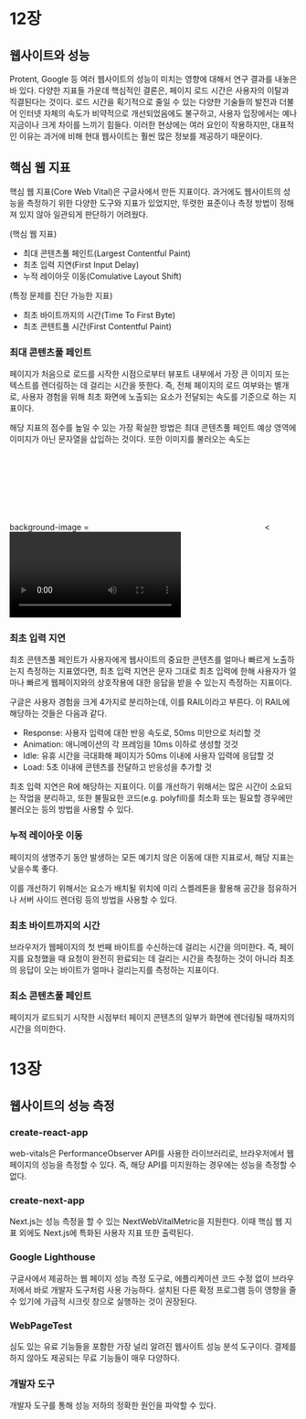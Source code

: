 # 12장

## 웹사이트와 성능

Protent, Google 등 여러 웹사이트의 성능이 미치는 영향에 대해서 연구 결과를 내놓은 바 있다. 다양한 지표들 가운데 핵심적인 결론은, 페이지 로드 시간은 사용자의 이탈과 직결된다는 것이다. 로드 시간을 획기적으로 줄일 수 있는 다양한 기술들의 발전과 더불어 인터넷 자체의 속도가 비약적으로 개선되었음에도 불구하고, 사용자 입장에서는 예나 지금이나 크게 차이를 느끼기 힘들다. 이러한 현상에는 여러 요인이 작용하지만, 대표적인 이유는 과거에 비해 현대 웹사이트는 훨씬 많은 정보를 제공하기 때문이다.

## 핵심 웹 지표

핵심 웹 지표(Core Web Vital)은 구글사에서 만든 지표이다. 과거에도 웹사이트의 성능을 측정하기 위한 다양한 도구와 지표가 있었지만, 뚜렷한 표준이나 측정 방법이 정해져 있지 않아 일관되게 판단하기 어려웠다.

(핵심 웹 지표)
- 최대 콘텐츠풀 페인트(Largest Contentful Paint)
- 최초 입력 지연(First Input Delay)
- 누적 레이아웃 이동(Comulative Layout Shift)

(특정 문제를 진단 가능한 지표)
- 최초 바이트까지의 시간(Time To First Byte)
- 최초 콘텐트풀 시간(First Contentful Paint)

### 최대 콘텐츠풀 페인트

페이지가 처음으로 로드를 시작한 시점으로부터 뷰포트 내부에서 가장 큰 이미지 또는 텍스트를 렌더링하는 데 걸리는 시간을 뜻한다. 즉, 전체 페이지의 로드 여부와는 별개로, 사용자 경험을 위해 최초 화면에 노출되는 요소가 전달되는 속도를 기준으로 하는 지표이다.

해당 지표의 점수를 높일 수 있는 가장 확실한 방법은 최대 콘텐츠풀 페인트 예상 영역에 이미지가 아닌 문자열을 삽입하는 것이다. 또한 이미지를 불러오는 속도는 background-image = <svg> < <img> < <video> 순으로 속도가 빠르다. 또한 loading=lazy 는 지표 점수에 도움이 되지 않는다.

### 최초 입력 지연

최초 콘텐츠풀 페인트가 사용자에게 웹사이트의 중요한 콘텐츠를 얼마나 빠르게 노출하는지 측정하는 지표였다면, 최초 입력 지연은 문자 그대로 최초 입력에 한해 사용자가 얼마나 빠르게 웹페이지와의 상호작용에 대한 응답을 받을 수 있는지 측정하는 지표이다.

구글은 사용자 경험을 크게 4가지로 분리하는데, 이를 RAIL이라고 부른다. 이 RAIL에 해당하는 것들은 다음과 같다.

- Response: 사용자 입력에 대한 반응 속도로, 50ms 미만으로 처리할 것
- Animation: 애니메이션의 각 프레임을 10ms 이하로 생성할 것것
- Idle: 유휴 시간을 극대화해 페이지가 50ms 이내에 사용자 입력에 응답할 것
- Load: 5초 이내에 콘텐츠를 전달하고 반응성을 추가할 것

최초 입력 지연은 R에 해당하는 지표이다. 이를 개선하기 위해서는 많은 시간이 소요되는 작업을 분리하고, 또한 불필요한 코드(e.g. polyfill)를 최소화 또는 필요할 경우에만 불러오는 등의 방법을 사용할 수 있다.

### 누적 레이아웃 이동

페이지의 생명주기 동안 발생하는 모든 예기치 않은 이동에 대한 지표로서, 해당 지표는 낮을수록 좋다.

이를 개선하기 위해서는 요소가 배치될 위치에 미리 스켈레톤을 활용해 공간을 점유하거나 서버 사이드 렌더링 등의 방법을 사용할 수 있다.

### 최초 바이트까지의 시간

브라우저가 웹페이지의 첫 번째 바이트를 수신하는데 걸리는 시간을 의미한다. 즉, 페이지를 요청했을 때 요청이 완전히 완료되는 데 걸리는 시간을 측정하는 것이 아니라 최초의 응답이 오는 바이트가 얼마나 걸리는지를 측정하는 지표이다.

### 최소 콘텐츠풀 페인트

페이지가 로드되기 시작한 시점부터 페이지 콘텐츠의 일부가 화면에 렌더링될 때까지의 시간을 의미한다.

# 13장

## 웹사이트의 성능 측정

### create-react-app

web-vitals은 PerformanceObserver API를 사용한 라이브러리로, 브라우저에서 웹페이지의 성능을 측정할 수 있다. 즉, 해당 API를 미지원하는 경우에는 성능을 측정할 수 없다.

### create-next-app

Next.js는 성능 측정을 할 수 있는 NextWebVitalMetric을 지원한다. 이때 핵심 웹 지표 외에도 Next.js에 특화된 사용자 지표 또한 출력된다.

### Google Lighthouse

구글사에서 제공하는 웹 페이지 성능 측정 도구로, 에플리케이션 코드 수정 없이 브라우저에서 바로 개발자 도구처럼 사용 가능하다. 설치된 다른 확정 프로그램 등이 영향을 줄 수 있기에 가급적 시크릿 창으로 실행하는 것이 권장된다.

### WebPageTest

심도 있는 유료 기능들을 포함한 가장 널리 알려진 웹사이트 성능 분석 도구이다. 결제를 하지 않아도 제공되는 무료 기능들이 매우 다양하다.

### 개발자 도구

개발자 도구를 통해 성능 저하의 정확한 원인을 파악할 수 있다.
